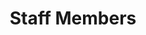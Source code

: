 ---
title: "Staff Members"
draft: false
# page title background image
bg_image: "images/banner.webp"
---